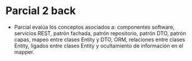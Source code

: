 ﻿# Parcial 2 back

- Parcial evalúa los conceptos asociados a: componentes software, servicios REST, patrón
fachada, patrón repositorio, patrón DTO, patrón capas, mapeo entre clases Entity y DTO, ORM,
relaciones entre clases Entity, ligados entre clases Entity y ocultamiento de información en el
mapper.
